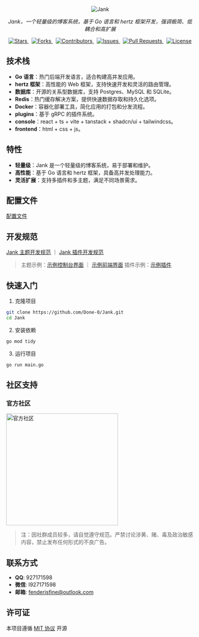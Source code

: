 <p style="text-align: center;">
  <a><img src="https://s2.loli.net/2025/03/14/BnchjpPLeIaoO75.png" alt="Jank"></a>
</p>

<p style="text-align: center;">
  <em>Jank，一个轻量级的博客系统，基于 Go 语言和 hertz 框架开发，强调极简、低耦合和高扩展</em>
</p>

<p style="text-align: center;">
  <a href="https://img.shields.io/github/stars/Done-0/Jank?style=social" target="_blank">
    <img src="https://img.shields.io/github/stars/Done-0/Jank?style=social" alt="Stars">
  </a> &nbsp;
  <a href="https://img.shields.io/github/forks/Done-0/Jank?style=social" target="_blank">
    <img src="https://img.shields.io/github/forks/Done-0/Jank?style=social" alt="Forks">
  </a> &nbsp;
  <a href="https://img.shields.io/github/contributors/Done-0/Jank" target="_blank">
    <img src="https://img.shields.io/github/contributors/Done-0/Jank" alt="Contributors">
  </a> &nbsp;
  <a href="https://img.shields.io/github/issues/Done-0/Jank" target="_blank">
    <img src="https://img.shields.io/github/issues/Done-0/Jank" alt="Issues">
  </a> &nbsp;
  <a href="https://img.shields.io/github/issues-pr/Done-0/Jank" target="_blank">
    <img src="https://img.shields.io/github/issues-pr/Done-0/Jank" alt="Pull Requests">
  </a> &nbsp;
  <a href="https://img.shields.io/github/license/Done-0/Jank" target="_blank">
    <img src="https://img.shields.io/github/license/Done-0/Jank" alt="License">
  </a>
</p>

## 技术栈

- **Go 语言**：热门后端开发语言，适合构建高并发应用。
- **hertz 框架**：高性能的 Web 框架，支持快速开发和灵活的路由管理。
- **数据库**：开源的关系型数据库，支持 Postgres、MySQL 和 SQLite。
- **Redis**：热门缓存解决方案，提供快速数据存取和持久化选项。
- **Docker**：容器化部署工具，简化应用的打包和分发流程。
- **plugins**：基于 gRPC 的插件系统。
- **console**：react + ts + vite + tanstack + shadcn/ui + tailwindcss。
- **frontend**：html + css + js。

## 特性

- **轻量级**：Jank 是一个轻量级的博客系统，易于部署和维护。
- **高性能**：基于 Go 语言和 hertz 框架，具备高并发处理能力。
- **灵活扩展**：支持多插件和多主题，满足不同场景需求。

## 配置文件

[配置文件](https://github.com/Done-0/Jank/blob/main/configs/configs.yaml)

## 开发规范

[Jank 主题开发规范](https://github.com/Done-0/Jank/blob/main/docs/themes.md) ｜ [Jank 插件开发规范](https://github.com/Done-0/Jank/blob/main/docs/plugins.md)

> 主题示例：[示例控制台界面](https://github.com/Done-0/Jank/blob/main/themes/console) ｜ [示例前端界面](https://github.com/Done-0/Jank/blob/main/themes/frontend)
> 插件示例：[示例插件](https://github.com/Done-0/Jank/blob/main/plugins/hello-world)

## 快速入门

1. 克隆项目

```bash
git clone https://github.com/Done-0/Jank.git
cd Jank
```

2. 安装依赖

```bash
go mod tidy
```

3. 运行项目

```bash
go run main.go
```

## 社区支持

### 官方社区

<img src="https://s2.loli.net/2025/08/22/3sVIXy5otzRaPrg.jpg" alt="官方社区" width="300" />

> 注：因社群成员较多，请自觉遵守规范。严禁讨论涉黄、赌、毒及政治敏感内容，禁止发布任何形式的不良广告。

## 联系方式

- **QQ**: 927171598
- **微信**: l927171598
- **邮箱**: fenderisfine@outlook.com

## 许可证

本项目遵循 [MIT 协议](https://opensource.org/licenses/MIT) 开源

